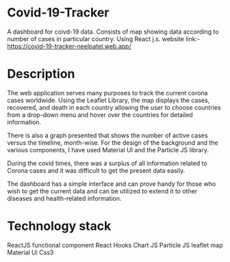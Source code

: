 # Covid-19-Tracker

A dashboard for coivd-19 data. Consists of map showing data according to number of cases in particular country. Using React j.s.
website link:-https://covid-19-tracker-neelpatel.web.app/

# Description

The web application serves many purposes to track the current corona cases worldwide. Using the Leaflet Library, the map displays the cases, recovered, and death in each country allowing the user to choose countries from a drop-down menu and hover over the countries for detailed information.

There is also a graph presented that shows the number of active cases versus the timeline, month-wise. For the design of the background and the various components, I have used Material UI and the Particle JS library. 

During the covid times, there was a surplus of all information related to Corona cases and it was difficult to get the present data easily. 

The dashboard has a simple interface and can prove handy for those who wish to get the current data and can be utilized to extend it to other diseases and health-related information.

# Technology stack

ReactJS functional component 
React Hooks
Chart JS
Particle JS 
leaflet map 
Material Ui
Css3 
